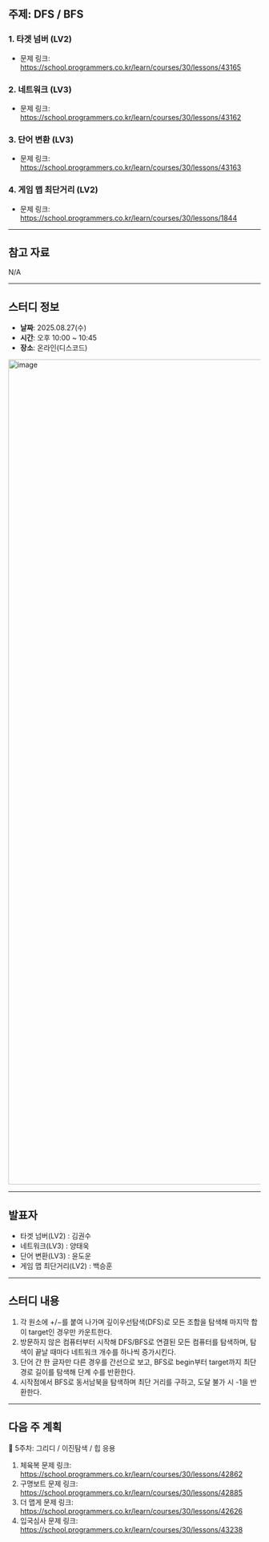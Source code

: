 ## 주제: DFS / BFS


### 1. 타겟 넘버 (LV2)
- 문제 링크: https://school.programmers.co.kr/learn/courses/30/lessons/43165

### 2. 네트워크 (LV3) 
- 문제 링크: https://school.programmers.co.kr/learn/courses/30/lessons/43162

### 3. 단어 변환 (LV3)
- 문제 링크: https://school.programmers.co.kr/learn/courses/30/lessons/43163

### 4. 게임 맵 최단거리 (LV2)
- 문제 링크: https://school.programmers.co.kr/learn/courses/30/lessons/1844

---

## 참고 자료  

N/A

---

## 스터디 정보  
- **날짜**: 2025.08.27(수)
- **시간**: 오후 10:00 ~ 10:45
- **장소**: 온라인(디스코드)

<img width="2908" height="1648" alt="image" src="https://github.com/user-attachments/assets/b38623e8-a37e-4b90-96e3-0730d36dc9c4" />


---

## 발표자  

- 타겟 넘버(LV2) : 김권수
- 네트워크(LV3) : 양태욱
- 단어 변환(LV3) : 윤도운
- 게임 맵 최단거리(LV2) : 백승훈

---

## 스터디 내용  

1. 각 원소에 +/−를 붙여 나가며 깊이우선탐색(DFS)로 모든 조합을 탐색해 마지막 합이 target인 경우만 카운트한다.
2. 방문하지 않은 컴퓨터부터 시작해 DFS/BFS로 연결된 모든 컴퓨터를 탐색하며, 탐색이 끝날 때마다 네트워크 개수를 하나씩 증가시킨다.
3. 단어 간 한 글자만 다른 경우를 간선으로 보고, BFS로 begin부터 target까지 최단 경로 길이를 탐색해 단계 수를 반환한다.
4. 시작점에서 BFS로 동서남북을 탐색하며 최단 거리를 구하고, 도달 불가 시 -1을 반환한다.

---

## 다음 주 계획  
📌 5주차: 그리디 / 이진탐색 / 힙 응용

1. 체육복
문제 링크: https://school.programmers.co.kr/learn/courses/30/lessons/42862
2. 구명보트
문제 링크: https://school.programmers.co.kr/learn/courses/30/lessons/42885
3. 더 맵게
문제 링크: https://school.programmers.co.kr/learn/courses/30/lessons/42626
4. 입국심사
문제 링크: https://school.programmers.co.kr/learn/courses/30/lessons/43238

